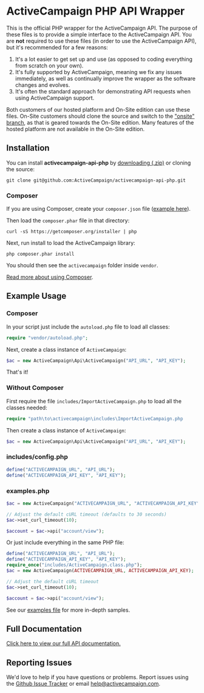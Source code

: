 # ActiveCampaign PHP API Wrapper

This is the official PHP wrapper for the ActiveCampaign API. The purpose of these files is to provide a simple interface to the ActiveCampaign API. You are **not** required to use these files (in order to use the ActiveCampaign API), but it's recommended for a few reasons:

1. It's a lot easier to get set up and use (as opposed to coding everything from scratch on your own).
2. It's fully supported by ActiveCampaign, meaning we fix any issues immediately, as well as continually improve the wrapper as the software changes and evolves.
3. It's often the standard approach for demonstrating API requests when using ActiveCampaign support.

Both customers of our hosted platform and On-Site edition can use these files. On-Site customers should clone the source and switch to the <a href="https://github.com/ActiveCampaign/activecampaign-api-php/tree/onsite">"onsite" branch</a>, as that is geared towards the On-Site edition. Many features of the hosted platform are not available in the On-Site edition.

## Installation

You can install **activecampaign-api-php** by [downloading (.zip)](https://github.com/ActiveCampaign/activecampaign-api-php/zipball/master) or cloning the source:

`git clone git@github.com:ActiveCampaign/activecampaign-api-php.git`

### Composer

If you are using Composer, create your `composer.json` file ([example here](examples-composer/composer.json)).

Then load the `composer.phar` file in that directory:

`curl -sS https://getcomposer.org/installer | php`

Next, run install to load the ActiveCampaign library:

`php composer.phar install`

You should then see the `activecampaign` folder inside `vendor`.

[Read more about using Composer](https://getcomposer.org/doc/).

## Example Usage

### Composer

In your script just include the `autoload.php` file to load all classes:

```php
require "vendor/autoload.php";
```

Next, create a class instance of `ActiveCampaign`:

```php
$ac = new ActiveCampaign\Api\ActiveCampaign("API_URL", "API_KEY");
```

That's it!

### Without Composer

First require the file `includes/ImportActiveCampaign.php` to load all the classes needed:

```php
require "path\to\activecampaign\includes\ImportActiveCampaign.php
```

Then create a class instance of `ActiveCampaign`:

```php
$ac = new ActiveCampaign\Api\ActiveCampaign("API_URL", "API_KEY");
```


### includes/config.php

```php
define("ACTIVECAMPAIGN_URL", "API_URL");
define("ACTIVECAMPAIGN_API_KEY", "API_KEY");
```

### examples.php

```php
$ac = new ActiveCampaign("ACTIVECAMPAIGN_URL", "ACTIVECAMPAIGN_API_KEY");

// Adjust the default cURL timeout (defaults to 30 seconds)
$ac->set_curl_timeout(10);

$account = $ac->api("account/view");
```

Or just include everything in the same PHP file:

```php
define("ACTIVECAMPAIGN_URL", "API_URL");
define("ACTIVECAMPAIGN_API_KEY", "API_KEY");
require_once("includes/ActiveCampaign.class.php");
$ac = new ActiveCampaign(ACTIVECAMPAIGN_URL, ACTIVECAMPAIGN_API_KEY);

// Adjust the default cURL timeout
$ac->set_curl_timeout(10);

$account = $ac->api("account/view");
```

See our [examples file](examples.php) for more in-depth samples.

## Full Documentation

[Click here to view our full API documentation.](https://www.activecampaign.com/api/overview.php)

## Reporting Issues

We'd love to help if you have questions or problems. Report issues using the [Github Issue Tracker](https://github.com/ActiveCampaign/activecampaign-api-php/issues) or email help@activecampaign.com.
